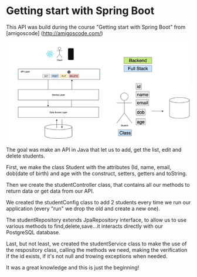 # Getting start with Spring Boot

This API was build during the course "Getting start with Spring Boot" from [amigoscode] (http://amigoscode.com/)

![](image.png)



The goal was make an API in Java that let us to add, get the list, edit and delete students.

First, we make the class Student with the attributes (Id, name, email, dob(date of birth) and age with the construct, setters, getters and toString.

Then we create the studentController class, that contains all our methods to return data or get data from our API.

We created the studentConfig class to add 2 students every time we run our application (every "run" we drop the old and create a new one).

The studentRepository extends JpaRepository interface, to allow us to use various methods to find,delete,save...it interacts directly with our PostgreSQL database.

Last, but not least, we created the studentService class to make the use of the respository class, calling the methods we need, making the verification if the id exists, if it's not null and trowing exceptions when needed.

It was a great knowledge and this is just the beginning!







